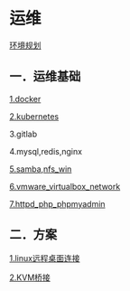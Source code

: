 # 运维

[环境规划](env_plan.md)

## 一．运维基础

[1.docker](docker/index.md)

[2.kubernetes](kubernetes/index.md)

3.gitlab

4.mysql,redis,nginx

[5.samba,nfs_win](samba-nfs_win.md)

[6.vmware_virtualbox_network](vmware_virtualbox_network.md)

[7.httpd_php_phpmyadmin](httpd_php_phpmyadmin.md)

## 二．方案

[1.linux远程桌面连接](linux_remote_desktop.md)

[2.KVM桥接](linux_kvm.md)
